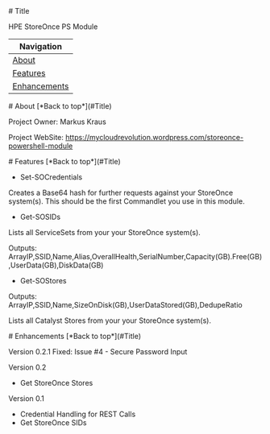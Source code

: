 <a name="Title">
# Title

HPE StoreOnce PS Module

|Navigation|
|-----------------|
|[About](#About)|
|[Features](#Features)|
|[Enhancements](#Enhancements)|


<a name="About">
# About
[*Back to top*](#Title)

Project Owner: Markus Kraus

Project WebSite: https://mycloudrevolution.wordpress.com/storeonce-powershell-module

<a name="Features">
# Features
[*Back to top*](#Title)

* Set-SOCredentials

Creates a Base64 hash for further requests against your StoreOnce system(s). This should be the first Commandlet you use in this module.

* Get-SOSIDs

Lists all ServiceSets from your your StoreOnce system(s).

Outputs: ArrayIP,SSID,Name,Alias,OverallHealth,SerialNumber,Capacity(GB).Free(GB),UserData(GB),DiskData(GB)

* Get-SOStores

Outputs: ArrayIP,SSID,Name,SizeOnDisk(GB),UserDataStored(GB),DedupeRatio

Lists all Catalyst Stores from your your StoreOnce system(s).

<a name="Enhancements">
# Enhancements
[*Back to top*](#Title)

Version 0.2.1
Fixed: Issue #4 - Secure Password Input

Version 0.2
+ Get StoreOnce Stores

Version 0.1
+ Credential Handling for REST Calls
+ Get StoreOnce SIDs

